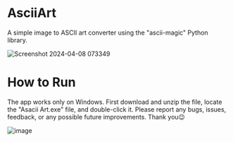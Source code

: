 # AsciiArt
A simple image to ASCII art converter using the "ascii-magic" Python library.

![Screenshot 2024-04-08 073349](https://github.com/GigabyteCode/AsciiArt/assets/154292798/abeb1399-0182-4842-b86d-2eddf7a9301a)



# How to Run
The app works only on Windows. First download and unzip the file, locate the "Asacii Art.exe" file, and double-click it. Please report any bugs, issues, feedback, or any possible future improvements. Thank you😉

![image](https://github.com/GigabyteCode/AsciiArt/assets/154292798/cebc4cef-08a9-42be-a1b3-e8fa9edb60c0)

